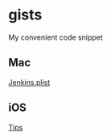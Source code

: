 # gists
My convenient code snippet

## Mac

[Jenkins.plist](https://gist.github.com/mfks17/7a48340745766333a2e618fa7edf24df) 

## iOS

[Tips](https://gist.github.com/mfks17/a74abf3c7242af6e105bfedb9e13d532)
